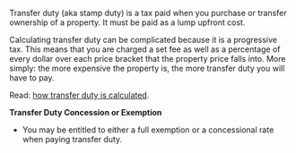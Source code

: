 Transfer duty (aka stamp duty) is a tax paid when you purchase or transfer ownership of a property. It must be paid as a lump upfront cost.

Calculating transfer duty can be complicated because it is a progressive tax. This means that you are charged a set fee as well as a percentage of every dollar over each price bracket that the property price falls into. More simply: the more expensive the property is, the more transfer duty you will have to pay.

Read: <a target="_blank" rel="noopener noreferrer" href="https://www.sro.vic.gov.au/calculators/land-transfer-calculator">how transfer duty is calculated</a>.

**Transfer Duty Concession or Exemption**

- You may be entitled to either a full exemption or a concessional rate when paying transfer duty.
